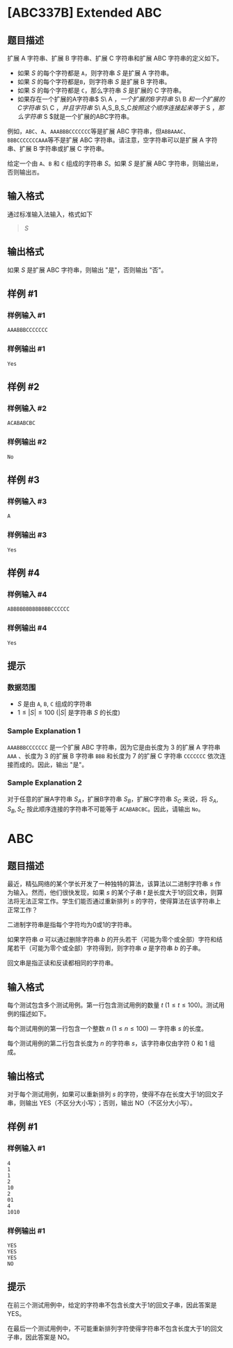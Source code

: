 # [ABC337B] Extended ABC

## 题目描述

[problemUrl]: https://atcoder.jp/contests/abc337/tasks/abc337_b

扩展 A 字符串、扩展 B 字符串、扩展 C 字符串和扩展 ABC 字符串的定义如下。

-   如果 $S$ 的每个字符都是 `A`，则字符串 $S$ 是扩展 A 字符串。
-   如果 $S$ 的每个字符都是`B`，则字符串 $S$ 是扩展 B 字符串。
-   如果 $S$ 的每个字符都是 `C`，那么字符串 $S$ 是扩展的 C 字符串。
-   如果存在一个扩展的A字符串$ S\ A $，一个扩展的B字符串$ S\ B $和一个扩展的C字符串$ S\ C $，并且字符串$ S\ A,S_B,S_C$按照这个顺序连接起来等于$ S $，那么字符串$ S $就是一个扩展的ABC字符串。

例如，`ABC`、`A`、`AAABBBCCCCCCC`等是扩展 ABC 字符串，但`ABBAAAC`、`BBBCCCCCCCAAA`等不是扩展 ABC 字符串。请注意，空字符串可以是扩展 A 字符串、扩展 B 字符串或扩展 C 字符串。

给定一个由 `A`、`B` 和 `C` 组成的字符串 $S$。如果 $S$ 是扩展 ABC 字符串，则输出`是`，否则输出`否`。

## 输入格式

通过标准输入法输入，格式如下

> $S$

## 输出格式

如果 $S$ 是扩展 ABC 字符串，则输出 "是"，否则输出 "否"。

## 样例 #1

### 样例输入 #1

```
AAABBBCCCCCCC
```

### 样例输出 #1

```
Yes
```

## 样例 #2

### 样例输入 #2

```
ACABABCBC
```

### 样例输出 #2

```
No
```

## 样例 #3

### 样例输入 #3

```
A
```

### 样例输出 #3

```
Yes
```

## 样例 #4

### 样例输入 #4

```
ABBBBBBBBBBBBBCCCCCC
```

### 样例输出 #4

```
Yes
```

## 提示

### 数据范围

-   $S$ 是由 `A`, `B`, `C` 组成的字符串
-   $1 \leq |S| \leq 100 \ (|S|$ 是字符串 $S$ 的长度$)$

### Sample Explanation 1

`AAABBBCCCCCCC` 是一个扩展 ABC 字符串，因为它是由长度为 $3$ 的扩展 A 字符串 `AAA` 、长度为 $3$ 的扩展 B 字符串 `BBB` 和长度为 $7$ 的扩展 C 字符串 `CCCCCCC` 依次连接而成的。因此，输出 "是"。

### Sample Explanation 2

对于任意的扩展A字符串 $S_A$，扩展B字符串 $S_B$，扩展C字符串 $S_C$ 来说，将 $S_A, S_B, S_C$ 按此顺序连接的字符串不可能等于 `ACABABCBC`。因此，请输出 `No`。

# ABC

## 题目描述

最近，精弘网络的某个学长开发了一种独特的算法，该算法以二进制字符串 $s$ 作为输入。然而，他们很快发现，如果 $s$ 的某个子串 $t$ 是长度大于1的回文串，则算法将无法正常工作。学生们能否通过重新排列 $s$ 的字符，使得算法在该字符串上正常工作？

二进制字符串是指每个字符均为0或1的字符串。

如果字符串 $a$ 可以通过删除字符串 $b$ 的开头若干（可能为零个或全部）字符和结尾若干（可能为零个或全部）字符得到，则字符串 $a$ 是字符串 $b$ 的子串。

回文串是指正读和反读都相同的字符串。

## 输入格式

每个测试包含多个测试用例。第一行包含测试用例的数量 $t$ ($1 \le t \le 100$)。测试用例的描述如下。

每个测试用例的第一行包含一个整数 $n$ ($1 \le n \le 100$) — 字符串 $s$ 的长度。

每个测试用例的第二行包含长度为 $n$ 的字符串 $s$，该字符串仅由字符 0 和 1 组成。

## 输出格式

对于每个测试用例，如果可以重新排列 $s$ 的字符，使得不存在长度大于1的回文子串，则输出 YES（不区分大小写）；否则，输出 NO（不区分大小写）。

## 样例 #1

### 样例输入 #1

```
4
1
1
2
10
2
01
4
1010
```

### 样例输出 #1

```
YES
YES
YES
NO
```

## 提示

在前三个测试用例中，给定的字符串不包含长度大于1的回文子串，因此答案是 YES。

在最后一个测试用例中，不可能重新排列字符使得字符串不包含长度大于1的回文子串，因此答案是 NO。

